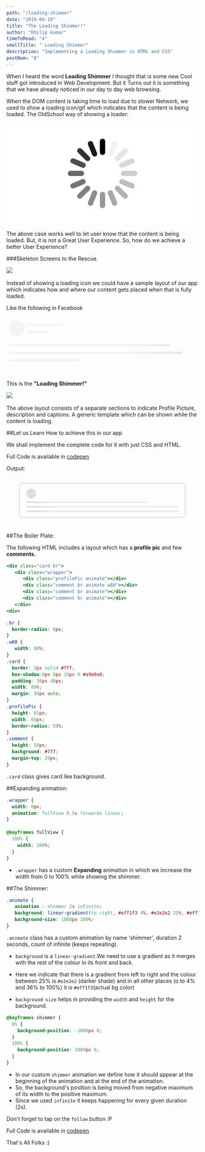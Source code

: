 ```yaml
---
path: "/loading-shimmer"
date: "2019-04-19"
title: "The Loading Shimmer!"
author: "Dhilip kumar"
timeToRead: "4"
smallTitle: " Loading Shimmer"
description: "Implementing a Loading Shimmer in HTML and CSS"
postNum: "8"
---
```


When I heard the word **Loading Shimmer** I thought that is some new Cool stuff got introduced in Web Development. But it Turns out it is something that we have already noticed in our day to day web browsing.

When the DOM content is taking time to load due to slower Network, we used to show a loading icon/gif which indicates that the content is being loaded.
The OldSchool way of showing a loader:

![Old Loading Icon](1.png)

The above case works well to let user know that the content is being loaded. 
But, it is not a Great User Experience.
So, how do we achieve a better User Experience?


###Skeleton Screens to the Rescue.

![](https://media.giphy.com/media/uL5GcZnmxQ2kM/giphy.gif)

Instead of showing a loading icon we could have a sample layout of our app which indicates how and where our content gets placed when that is fully loaded.

Like the following in Facebook

![](2.gif)


This is the **"Loading Shimmer!"**

![](https://media.giphy.com/media/LZfZXcFNOOzw4/giphy.gif)

The above layout consists of a separate sections to indicate Profile Picture, description and captions. A generic template which can be shown while the content is loading.

##Let us Learn How to achieve this in our app

We shall implement the complete code for it with just CSS and HTML.

Full Code is available in [codepen](https://codepen.io/dhilipkmr/pen/xejEBa)

Output:

![](3.gif)

##The Boiler Plate:

The following HTML includes a layout which has a **profile pic** and few **comments.**

``` jsx
<div class="card br">
   <div class="wrapper">
      <div class="profilePic animate"></div>
      <div class="comment br animate w80"></div>
      <div class="comment br animate"></div>
      <div class="comment br animate"></div>
   </div>
<div>

```

``` css
.br {
  border-radius: 8px;  
}
.w80 {
   width: 80%;
}
.card {
  border: 2px solid #fff;
  box-shadow:0px 0px 10px 0 #a9a9a9;
  padding: 30px 40px;
  width: 80%;
  margin: 50px auto;
}
.profilePic {
  height: 65px;
  width: 65px;
  border-radius: 50%;
}
.comment {
  height: 10px;
  background: #777;
  margin-top: 20px;
}


```

`.card` class gives card like background.


##Expanding animation:

``` css
.wrapper {
  width: 0px;
  animation: fullView 0.5s forwards linear;
}

@keyframes fullView {
  100% {
    width: 100%;
  }
}
```

- `.wrapper` has a custom **Expanding** animation in which we increase the width from 0 to 100% while showing the shimmer.


##The Shimmer:

``` css
.animate {
   animation : shimmer 2s infinite;
   background: linear-gradient(to right, #eff1f3 4%, #e2e2e2 25%, #eff1f3 36%);
   background-size: 1000px 100%;
}
```

`.animate` class has a custom animation by name 'shimmer', duration 2 seconds, count of infinite (keeps repeating).

* `background` is a `linear-gradient`.We need to use a gradient as it merges with the rest of the colour in its front and back.

* Here we indicate that there is a gradient from left to right and the colour between 25% is `#e2e2e2` (darker shade) and in all other places (o to 4% and 36% to 100%) it is `#eff1f3`(actual bg color)

* `background-size` helps in providing the `width` and `height` for the background.


``` css
@keyframes shimmer {
  0% {
    background-position: -1000px 0;
  }
  100% {
    background-position: 1000px 0;
  }
}
```

* In our custom `shimmer` animation we define how it should appear at the beginning of the animation and at the end of the animation.
* So, the background's position is being moved from negative maximum of its width to the positive maximum.
* Since we used `infinite` it keeps happening for every given duration (2s).

Don't forget to tap on the `follow` button :P

Full Code is available in [codepen](https://codepen.io/dhilipkmr/pen/xejEBa)

That's All Folks :)

